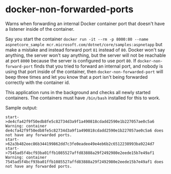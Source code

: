 # docker-non-forwarded-ports
Warns when forwarding an internal Docker container port that doesn't have a listener inside of the container.

Say you start the container `docker run -it --rm -p 8000:80 --name aspnetcore_sample mcr.microsoft.com/dotnet/core/samples:aspnetapp` but make a mistake and instead forward port `81` instead of `80`. Docker won't say anything, the server won't say anything, but the server will not be reachable at port `8000` because the server is configured to use port `80`. If `docker-non-forward-port` finds that you tried to forward an internal port, and nobody is using that port inside of the container, then `docker-non-forwarded-port` will beep three times and let you know that a port isn't being forwarded correctly with the container id.

This application runs in the background and checks all newly started containers. The containers must have `/bin/bash` installed for this to work.

Sample output:

```
start->de4cfa42f9f50edb8fe5c82734d3a9f1a490818cdadd2590e1b227057ae0c5a6
Warning: container de4cfa42f9f50edb8fe5c82734d3a9f1a490818cdadd2590e1b227057ae0c5a6 does not have any forwarded ports.
start->62a3b482eec86b344199862dd7c3fe0eadee49e4eb6b2c6512238993ba9224d7
start->7545ad5f4bcf93ba01ffb1085527affd83888a29f2492980e2eede15b7e49af1
Warning: container 7545ad5f4bcf93ba01ffb1085527affd83888a29f2492980e2eede15b7e49af1 does not have any forwarded ports.
```
